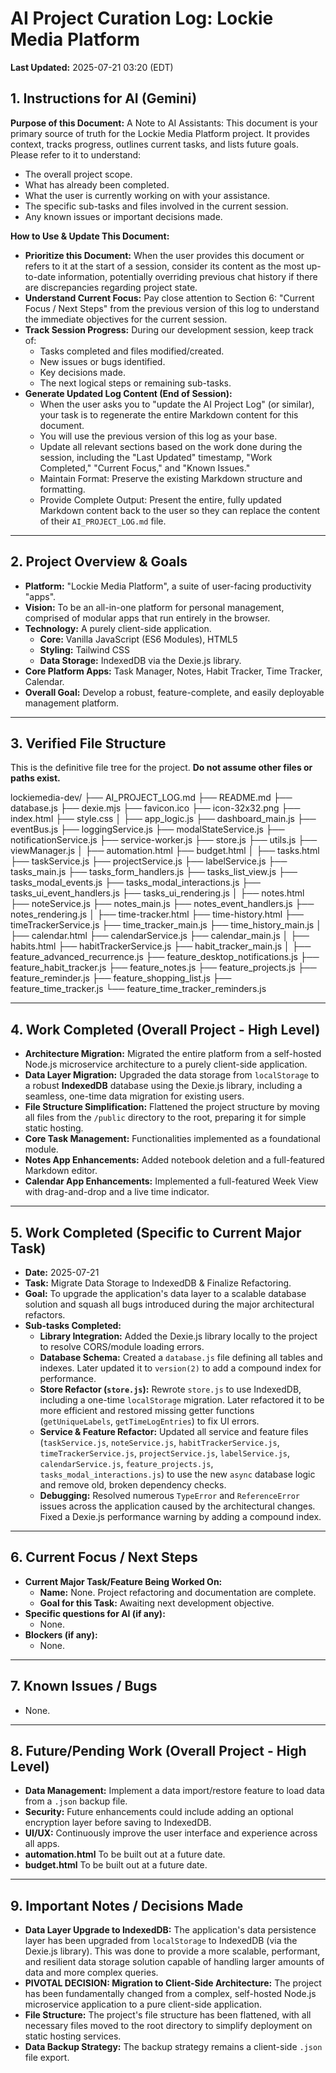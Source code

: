 # AI Project Curation Log: Lockie Media Platform

**Last Updated:** 2025-07-21 03:20 (EDT)


## 1. Instructions for AI (Gemini)

**Purpose of this Document:** A Note to AI Assistants: This document is your primary source of truth for the Lockie Media Platform project. It provides context, tracks progress, outlines current tasks, and lists future goals. Please refer to it to understand:

* The overall project scope.
* What has already been completed.
* What the user is currently working on with your assistance.
* The specific sub-tasks and files involved in the current session.
* Any known issues or important decisions made.

**How to Use & Update This Document:**

* **Prioritize this Document:** When the user provides this document or refers to it at the start of a session, consider its content as the most up-to-date information, potentially overriding previous chat history if there are discrepancies regarding project state.
* **Understand Current Focus:** Pay close attention to Section 6: "Current Focus / Next Steps" from the previous version of this log to understand the immediate objectives for the current session.
* **Track Session Progress:** During our development session, keep track of:
    * Tasks completed and files modified/created.
    * New issues or bugs identified.
    * Key decisions made.
    * The next logical steps or remaining sub-tasks.
* **Generate Updated Log Content (End of Session):**
    * When the user asks you to "update the AI Project Log" (or similar), your task is to regenerate the entire Markdown content for this document.
    * You will use the previous version of this log as your base.
    * Update all relevant sections based on the work done during the session, including the "Last Updated" timestamp, "Work Completed," "Current Focus," and "Known Issues."
    * Maintain Format: Preserve the existing Markdown structure and formatting.
    * Provide Complete Output: Present the entire, fully updated Markdown content back to the user so they can replace the content of their `AI_PROJECT_LOG.md` file.

---

## 2. Project Overview & Goals

* **Platform:** "Lockie Media Platform", a suite of user-facing productivity "apps".
* **Vision:** To be an all-in-one platform for personal management, comprised of modular apps that run entirely in the browser.
* **Technology:** A purely client-side application.
    * **Core:** Vanilla JavaScript (ES6 Modules), HTML5
    * **Styling:** Tailwind CSS
    * **Data Storage:** IndexedDB via the Dexie.js library.
* **Core Platform Apps:** Task Manager, Notes, Habit Tracker, Time Tracker, Calendar.
* **Overall Goal:** Develop a robust, feature-complete, and easily deployable management platform.

---

## 3. Verified File Structure

This is the definitive file tree for the project. **Do not assume other files or paths exist.**

lockiemedia-dev/
├── AI_PROJECT_LOG.md
├── README.md
├── database.js
├── dexie.mjs
├── favicon.ico
├── icon-32x32.png
├── index.html
├── style.css
│
├── app_logic.js
├── dashboard_main.js
├── eventBus.js
├── loggingService.js
├── modalStateService.js
├── notificationService.js
├── service-worker.js
├── store.js
├── utils.js
├── viewManager.js
│
├── automation.html
├── budget.html
│
├── tasks.html
├── taskService.js
├── projectService.js
├── labelService.js
├── tasks_main.js
├── tasks_form_handlers.js
├── tasks_list_view.js
├── tasks_modal_events.js
├── tasks_modal_interactions.js
├── tasks_ui_event_handlers.js
├── tasks_ui_rendering.js
│
├── notes.html
├── noteService.js
├── notes_main.js
├── notes_event_handlers.js
├── notes_rendering.js
│
├── time-tracker.html
├── time-history.html
├── timeTrackerService.js
├── time_tracker_main.js
├── time_history_main.js
│
├── calendar.html
├── calendarService.js
├── calendar_main.js
│
├── habits.html
├── habitTrackerService.js
├── habit_tracker_main.js
│
├── feature_advanced_recurrence.js
├── feature_desktop_notifications.js
├── feature_habit_tracker.js
├── feature_notes.js
├── feature_projects.js
├── feature_reminder.js
├── feature_shopping_list.js
├── feature_time_tracker.js
└── feature_time_tracker_reminders.js


---

## 4. Work Completed (Overall Project - High Level)

* **Architecture Migration:** Migrated the entire platform from a self-hosted Node.js microservice architecture to a purely client-side application.
* **Data Layer Migration:** Upgraded the data storage from `localStorage` to a robust **IndexedDB** database using the Dexie.js library, including a seamless, one-time data migration for existing users.
* **File Structure Simplification:** Flattened the project structure by moving all files from the `/public` directory to the root, preparing it for simple static hosting.
* **Core Task Management:** Functionalities implemented as a foundational module.
* **Notes App Enhancements:** Added notebook deletion and a full-featured Markdown editor.
* **Calendar App Enhancements:** Implemented a full-featured Week View with drag-and-drop and a live time indicator.

---

## 5. Work Completed (Specific to Current Major Task)

* **Date:** 2025-07-21
* **Task:** Migrate Data Storage to IndexedDB & Finalize Refactoring.
* **Goal:** To upgrade the application's data layer to a scalable database solution and squash all bugs introduced during the major architectural refactors.
* **Sub-tasks Completed:**
    * **Library Integration:** Added the Dexie.js library locally to the project to resolve CORS/module loading errors.
    * **Database Schema:** Created a `database.js` file defining all tables and indexes. Later updated it to `version(2)` to add a compound index for performance.
    * **Store Refactor (`store.js`):** Rewrote `store.js` to use IndexedDB, including a one-time `localStorage` migration. Later refactored it to be more efficient and restored missing getter functions (`getUniqueLabels`, `getTimeLogEntries`) to fix UI errors.
    * **Service & Feature Refactor:** Updated all service and feature files (`taskService.js`, `noteService.js`, `habitTrackerService.js`, `timeTrackerService.js`, `projectService.js`, `labelService.js`, `calendarService.js`, `feature_projects.js`, `tasks_modal_interactions.js`) to use the new `async` database logic and remove old, broken dependency checks.
    * **Debugging:** Resolved numerous `TypeError` and `ReferenceError` issues across the application caused by the architectural changes. Fixed a Dexie.js performance warning by adding a compound index.

---

## 6. Current Focus / Next Steps

* **Current Major Task/Feature Being Worked On:**
    * **Name:** None. Project refactoring and documentation are complete.
    * **Goal for this Task:** Awaiting next development objective.
* **Specific questions for AI (if any):**
    * None.
* **Blockers (if any):**
    * None.

---

## 7. Known Issues / Bugs

* None.

---

## 8. Future/Pending Work (Overall Project - High Level)

* **Data Management:** Implement a data import/restore feature to load data from a `.json` backup file.
* **Security:** Future enhancements could include adding an optional encryption layer before saving to IndexedDB.
* **UI/UX:** Continuously improve the user interface and experience across all apps.
* **automation.html** To be built out at a future date.
* **budget.html** To be built out at a future date.

---

## 9. Important Notes / Decisions Made

* **Data Layer Upgrade to IndexedDB:** The application's data persistence layer has been upgraded from `localStorage` to IndexedDB (via the Dexie.js library). This was done to provide a more scalable, performant, and resilient data storage solution capable of handling larger amounts of data and more complex queries.
* **PIVOTAL DECISION: Migration to Client-Side Architecture:** The project has been fundamentally changed from a complex, self-hosted Node.js microservice application to a pure client-side application.
* **File Structure:** The project's file structure has been flattened, with all necessary files moved to the root directory to simplify deployment on static hosting services.
* **Data Backup Strategy:** The backup strategy remains a client-side `.json` file export.
